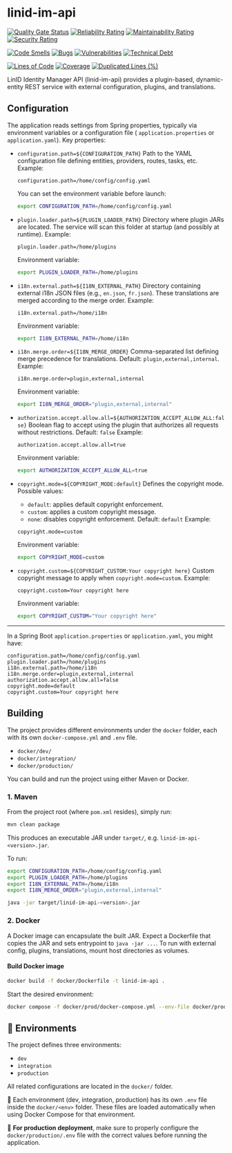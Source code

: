 # linid-im-api

[![Quality Gate Status](https://sonarcloud.io/api/project_badges/measure?project=linagora_linid-im-api&metric=alert_status)](https://sonarcloud.io/summary/overall?id=linagora_linid-im-api)
[![Reliability Rating](https://sonarcloud.io/api/project_badges/measure?project=linagora_linid-im-api&metric=reliability_rating)](https://sonarcloud.io/summary/overall?id=linagora_linid-im-api)
[![Maintainability Rating](https://sonarcloud.io/api/project_badges/measure?project=linagora_linid-im-api&metric=sqale_rating)](https://sonarcloud.io/summary/overall?id=linagora_linid-im-api)
[![Security Rating](https://sonarcloud.io/api/project_badges/measure?project=linagora_linid-im-api&metric=security_rating)](https://sonarcloud.io/summary/overall?id=linagora_linid-im-api)

[![Code Smells](https://sonarcloud.io/api/project_badges/measure?project=linagora_linid-im-api&metric=code_smells)](https://sonarcloud.io/summary/overall?id=linagora_linid-im-api)
[![Bugs](https://sonarcloud.io/api/project_badges/measure?project=linagora_linid-im-api&metric=bugs)](https://sonarcloud.io/summary/overall?id=linagora_linid-im-api)
[![Vulnerabilities](https://sonarcloud.io/api/project_badges/measure?project=linagora_linid-im-api&metric=vulnerabilities)](https://sonarcloud.io/summary/overall?id=linagora_linid-im-api)
[![Technical Debt](https://sonarcloud.io/api/project_badges/measure?project=linagora_linid-im-api&metric=sqale_index)](https://sonarcloud.io/summary/overall?id=linagora_linid-im-api)

[![Lines of Code](https://sonarcloud.io/api/project_badges/measure?project=linagora_linid-im-api&metric=ncloc)](https://sonarcloud.io/summary/overall?id=linagora_linid-im-api)
[![Coverage](https://sonarcloud.io/api/project_badges/measure?project=linagora_linid-im-api&metric=coverage)](https://sonarcloud.io/summary/overall?id=linagora_linid-im-api)
[![Duplicated Lines (%)](https://sonarcloud.io/api/project_badges/measure?project=linagora_linid-im-api&metric=duplicated_lines_density)](https://sonarcloud.io/summary/overall?id=linagora_linid-im-api)

LinID Identity Manager API (linid-im-api) provides a plugin-based, dynamic-entity REST service with external configuration,
plugins, and translations.

## Configuration

The application reads settings from Spring properties, typically via environment variables or a configuration file (
`application.properties` or `application.yaml`). Key properties:

* `configuration.path=${CONFIGURATION_PATH}`
  Path to the YAML configuration file defining entities, providers, routes, tasks, etc.
  Example:

  ```properties
  configuration.path=/home/config/config.yaml
  ```

  You can set the environment variable before launch:

  ```bash
  export CONFIGURATION_PATH=/home/config/config.yaml
  ```

* `plugin.loader.path=${PLUGIN_LOADER_PATH}`
  Directory where plugin JARs are located. The service will scan this folder at startup (and possibly at runtime).
  Example:

  ```properties
  plugin.loader.path=/home/plugins
  ```

  Environment variable:

  ```bash
  export PLUGIN_LOADER_PATH=/home/plugins
  ```

* `i18n.external.path=${I18N_EXTERNAL_PATH}`
  Directory containing external i18n JSON files (e.g., `en.json`, `fr.json`). These translations are merged according to
  the merge order.
  Example:

  ```properties
  i18n.external.path=/home/i18n
  ```

  Environment variable:

  ```bash
  export I18N_EXTERNAL_PATH=/home/i18n
  ```

* `i18n.merge.order=${I18N_MERGE_ORDER}`
  Comma-separated list defining merge precedence for translations. Default: `plugin,external,internal`.
  Example:

  ```properties
  i18n.merge.order=plugin,external,internal
  ```

  Environment variable:

  ```bash
  export I18N_MERGE_ORDER="plugin,external,internal"
  ```
* `authorization.accept.allow.all=${AUTHORIZATION_ACCEPT_ALLOW_ALL:false}`
  Boolean flag to accept using the plugin that authorizes all requests without restrictions.
  Default: `false`
  Example:

  ```properties
  authorization.accept.allow.all=true
  ```

  Environment variable:

  ```bash
  export AUTHORIZATION_ACCEPT_ALLOW_ALL=true
  ```

* `copyright.mode=${COPYRIGHT_MODE:default}`
  Defines the copyright mode. Possible values:

    * `default`: applies default copyright enforcement.
    * `custom`: applies a custom copyright message.
    * `none`: disables copyright enforcement.
      Default: `default`
      Example:

  ```properties
  copyright.mode=custom
  ```

  Environment variable:

  ```bash
  export COPYRIGHT_MODE=custom
  ```

* `copyright.custom=${COPYRIGHT_CUSTOM:Your copyright here}`
  Custom copyright message to apply when `copyright.mode=custom`.
  Example:

  ```properties
  copyright.custom=Your copyright here
  ```

  Environment variable:

  ```bash
  export COPYRIGHT_CUSTOM="Your copyright here"
  ```

---

In a Spring Boot `application.properties` or `application.yaml`, you might have:

```properties
configuration.path=/home/config/config.yaml
plugin.loader.path=/home/plugins
i18n.external.path=/home/i18n
i18n.merge.order=plugin,external,internal
authorization.accept.allow.all=false
copyright.mode=default
copyright.custom=Your copyright here
```

## Building

The project provides different environments under the `docker` folder, each with its own `docker-compose.yml` and `.env`
file.

* `docker/dev/`
* `docker/integration/`
* `docker/production/`

You can build and run the project using either Maven or Docker.

### 1. Maven

From the project root (where `pom.xml` resides), simply run:

```bash
mvn clean package
```

This produces an executable JAR under `target/`, e.g. `linid-im-api-<version>.jar`.

To run:

```bash
export CONFIGURATION_PATH=/home/config/config.yaml
export PLUGIN_LOADER_PATH=/home/plugins
export I18N_EXTERNAL_PATH=/home/i18n
export I18N_MERGE_ORDER="plugin,external,internal"

java -jar target/linid-im-api-<version>.jar
```

### 2. Docker

A Docker image can encapsulate the built JAR. Expect a Dockerfile that copies the JAR and sets entrypoint to
`java -jar ...`. To run with external config, plugins, translations, mount host directories as volumes.

#### Build Docker image

```bash
docker build -f docker/Dockerfile -t linid-im-api .
```

Start the desired environment:

```bash
docker compose -f docker/prod/docker-compose.yml --env-file docker/prod/.env up
```

## 📂 Environments

The project defines three environments:

* `dev`
* `integration`
* `production`

All related configurations are located in the `docker/` folder.

📌 Each environment (dev, integration, production) has its own `.env` file inside the `docker/<env>` folder. These files
are loaded automatically when using Docker Compose for that environment.

🚨 **For production deployment**, make sure to properly configure the `docker/production/.env` file with the correct
values before running the application.
